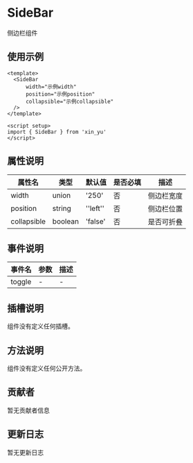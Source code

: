 # SideBar

侧边栏组件

## 使用示例

```vue
<template>
  <SideBar
      width="示例width"
      position="示例position"
      collapsible="示例collapsible"
  />
</template>

<script setup>
import { SideBar } from 'xin_yu'
</script>
```

## 属性说明

| 属性名 | 类型 | 默认值 | 是否必填 | 描述 |
|--------|------|--------|----------|------|
| width | union | '250' | 否 | 侧边栏宽度 |
| position | string | ''left'' | 否 | 侧边栏位置 |
| collapsible | boolean | 'false' | 否 | 是否可折叠 |

## 事件说明

| 事件名 | 参数 | 描述 |
|--------|------|------|
| toggle | - | - |

## 插槽说明

组件没有定义任何插槽。

## 方法说明

组件没有定义任何公开方法。

## 贡献者

暂无贡献者信息

## 更新日志

暂无更新日志
